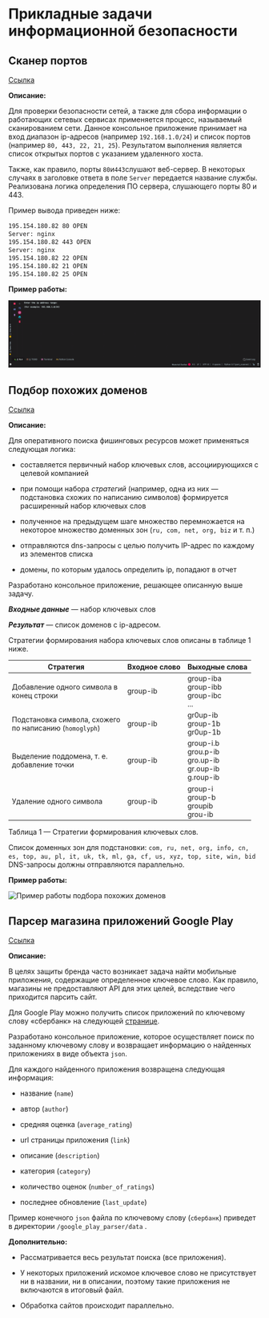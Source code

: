 # Прикладные задачи информационной безопасности

## Сканер портов

[Ссылка](https://github.com/voropaevv/applied_tasks_of_information_security/tree/master/port_scanner)

**Описание:** 

Для проверки безопасности сетей, а также для сбора информации о работающих
сетевых сервисах применяется процесс, называемый сканированием сети. Данное консольное приложение принимает на вход диапазон ip-адресов (например `192.168.1.0/24`) и список портов (например `80, 443, 22, 21, 25`). Результатом выполнения является список открытых портов с указанием удаленного хоста.

Также, как правило, порты `80`и`443`слушают веб-сервер. В некоторых случаях в заголовке ответа в поле `Server` передается название службы. Реализована логика определения ПО сервера, слушающего порты 80 и 443.

Пример вывода приведен ниже:

```textile
195.154.180.82 80 OPEN
Server: nginx
195.154.180.82 443 OPEN
Server: nginx
195.154.180.82 22 OPEN
195.154.180.82 21 OPEN
195.154.180.82 25 OPEN
```

**Пример работы:**

![Пример работы сканера портов](./gifs/example_of_work_1.gif)



## Подбор похожих доменов

[Ссылка](https://github.com/voropaevv/applied_tasks_of_information_security/tree/master/similar_domains)

**Описание:**

Для оперативного поиска фишинговых ресурсов может применяться следующая
логика:

- составляется первичный набор ключевых слов, ассоциирующихся с целевой
  компанией

- при помощи набора *стратегий* (например, одна из них — подстановка схожих
  по написанию символов) формируется расширенный набор ключевых слов

- полученное на предыдущем шаге множество перемножается на некоторое
  множество доменных зон (`ru, com, net, org, biz` и т. п.)

- отправляются dns-запросы с целью получить IP-адрес по каждому из
  элементов списка

- домены, по которым удалось определить ip, попадают в отчет



Разработано консольное приложение, решающее описанную выше задачу.

***Входные данные*** — набор ключевых слов

***Результат*** — список доменов с ip-адресом.

Стратегии формирования набора ключевых слов описаны в таблице 1 ниже.

| Стратегия                                                  | Входное слово | Выходные слова                                                |
| ---------------------------------------------------------- | ------------- | ------------------------------------------------------------- |
| Добавление одного символа в<br>конец строки                | group-ib      | group-iba<br>group-ibb<br>group-ibc<br>...                    |
| Подстановка символа, схожего<br>по написанию (`homoglyph`) | group-ib      | gr0up-ib<br>group-1b<br>gr0up-1b                              |
| Выделение поддомена, т. е.<br>добавление точки             | group-ib      | group-i.b<br>grou.p-ib<br>gro.up-ib<br>gr.oup-ib<br>g.roup-ib |
| Удаление одного символа                                    | group-ib      | group-i<br>group-b<br>groupib<br>grou-ib                      |

Таблица 1 — Стратегии формирования ключевых слов.

Список доменных зон для подстановки: `com, ru, net, org, info, cn, es, top, au, pl, it, uk, tk, ml, ga, cf, us, xyz, top, site, win, bid` DNS-запросы должны отправляются параллельно.

**Пример работы:**

![Пример работы подбора похожих доменов](./gifs/example_of_work_2.gif)



## Парсер магазина приложений Google Play

[Ссылка](https://github.com/voropaevv/applied_tasks_of_information_security/tree/master/google_play_parser)

**Описание:**

В целях защиты бренда часто возникает задача найти мобильные приложения, содержащие определенное ключевое слово. Как правило, магазины не предоставляют API для этих целей, вследствие чего приходится парсить сайт.

Для Google Play можно получить список приложений по ключевому слову «сбербанк» на следующей [странице](https://play.google.com/store/search?q=%D1%81%D0%B1%D0%B5%D1%80%D0%B1%D0%B0%D0%BD%D0%BA&c=apps).

Разработано консольное приложение, которое осуществляет поиск по заданному ключевому слову и возвращает информацию о найденных приложениях в виде объекта `json`.

Для каждого найденного приложения возвращена следующая информация:

- название (`name`)

- автор (`author`)

- средняя оценка (`average_rating`)

- url страницы приложения (`link`)

- описание (`description`)

- категория (`category`)

- количество оценок (`number_of_ratings`)

- последнее обновление (`last_update`)

Пример конечного `json`  файла по ключевому слову (`сбербанк`) приведет в директории `/google_play_parser/data`  .

**Дополнительно:**

- Рассматривается весь результат поиска (все приложения).

- У некоторых приложений искомое ключевое слово не присутствует ни в
  названии, ни в описании, поэтому такие приложения не включаются в итоговый файл.

- Обработка сайтов происходит параллельно.
